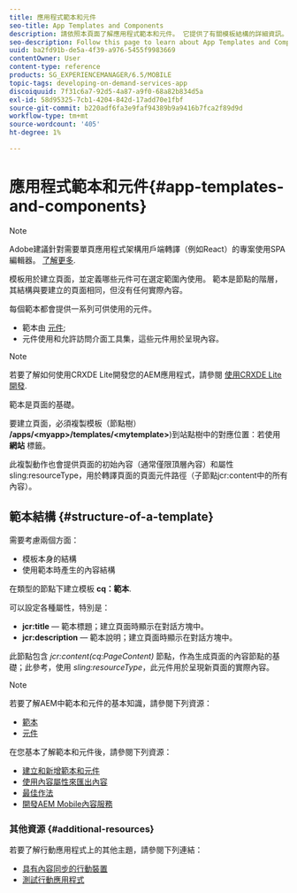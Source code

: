 ```yaml
---
title: 應用程式範本和元件
seo-title: App Templates and Components
description: 請依照本頁面了解應用程式範本和元件。 它提供了有關模板結構的詳細資訊。
seo-description: Follow this page to learn about App Templates and Components. It provides detailed information on the structure of templates.
uuid: ba2fd91b-de5a-4f39-a976-5455f9983669
contentOwner: User
content-type: reference
products: SG_EXPERIENCEMANAGER/6.5/MOBILE
topic-tags: developing-on-demand-services-app
discoiquuid: 7f31c6a7-92d5-4a87-a9f0-68a82b834d5a
exl-id: 58d95325-7cb1-4204-842d-17add70e1fbf
source-git-commit: b220adf6fa3e9faf94389b9a9416b7fca2f89d9d
workflow-type: tm+mt
source-wordcount: '405'
ht-degree: 1%

---
```


# 應用程式範本和元件{#app-templates-and-components}

>[!NOTE]
>
>Adobe建議針對需要單頁應用程式架構用戶端轉譯（例如React）的專案使用SPA編輯器。 [了解更多](/help/sites-developing/spa-overview.md).

模板用於建立頁面，並定義哪些元件可在選定範圍內使用。 範本是節點的階層，其結構與要建立的頁面相同，但沒有任何實際內容。

每個範本都會提供一系列可供使用的元件。

* 範本由 [元件](/help/sites-developing/components.md);
* 元件使用和允許訪問介面工具集，這些元件用於呈現內容。

>[!NOTE]
>
>若要了解如何使用CRXDE Lite開發您的AEM應用程式，請參閱 [使用CRXDE Lite開發](/help/sites-developing/developing-with-crxde-lite.md).

範本是頁面的基礎。

要建立頁面，必須複製模板（節點樹） **/apps/&lt;myapp>/templates/&lt;mytemplate>**)到站點樹中的對應位置：若使用 **網站** 標籤。

此複製動作也會提供頁面的初始內容（通常僅限頂層內容）和屬性sling:resourceType，用於轉譯頁面的頁面元件路徑（子節點jcr:content中的所有內容）。

## 範本結構 {#structure-of-a-template}

需要考慮兩個方面：

* 模板本身的結構
* 使用範本時產生的內容結構

在類型的節點下建立模板 **cq：範本**.

可以設定各種屬性，特別是：

* **jcr:title**  — 範本標題；建立頁面時顯示在對話方塊中。
* **jcr:description**  — 範本說明；建立頁面時顯示在對話方塊中。

此節點包含 *jcr:content(cq:PageContent)* 節點，作為生成頁面的內容節點的基礎；此參考，使用 *sling:resourceType*，此元件用於呈現新頁面的實際內容。

>[!NOTE]
>
>若要了解AEM中範本和元件的基本知識，請參閱下列資源：
>
>* [範本](/help/sites-developing/templates.md)
>* [元件](/help/sites-developing/components.md)
>


在您基本了解範本和元件後，請參閱下列資源：

* [建立和新增範本和元件](/help/mobile/mobile-ondemand-app-templates.md)
* [使用內容屬性來匯出內容](/help/mobile/on-demand-content-properties-exporting.md)
* [最佳作法](/help/mobile/best-practices-aem-mobile.md)
* [開發AEM Mobile內容服務](/help/mobile/developing-content-services.md)

### 其他資源 {#additional-resources}

若要了解行動應用程式上的其他主題，請參閱下列連結：

* [具有內容同步的行動裝置](/help/mobile/mobile-ondemand-contentsync.md)
* [測試行動應用程式](/help/mobile/develop-mobile-apps-testing.md)
